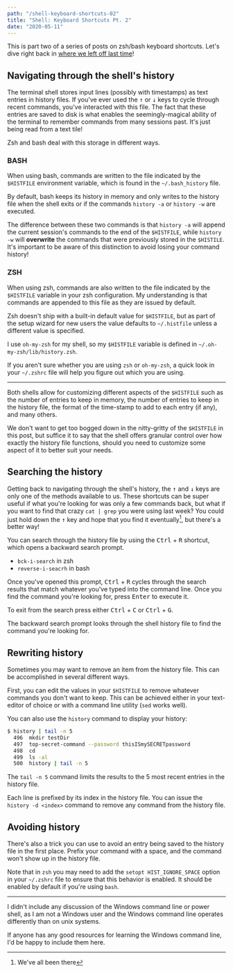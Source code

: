 ```yaml
---
path: "/shell-keyboard-shortcuts-02"
title: "Shell: Keyboard Shortcuts Pt. 2"
date: "2020-05-11"
---
```


This is part two of a series of posts on zsh/bash keyboard shortcuts. Let's dive right back in [where we left off last time](https://bikesandbytes.net/shell-keyboard-shortcuts-01)!

## Navigating through the shell's history

The terminal shell stores input lines (possibly with timestamps) as text entries in history files. If you've ever used the <kbd>↑</kbd> or <kbd>↓</kbd> keys to cycle through recent commands, you've interacted with this file. The fact that these entries are saved to disk is what enables the seemingly-magical ability of the terminal to remember commands from many sessions past. It's just being read from a text tile!

Zsh and bash deal with this storage in different ways.

### BASH

When using bash, commands are written to the file indicated by the `$HISTFILE` environment variable, which is found in the `~/.bash_history` file. 

By default, bash keeps its history in memory and only writes to the history file when the shell exits or if the commands `history -a` or `history -w`  are executed. 

The difference between these two commands is that `history -a` will append the current session's commands to the end of the `$HISTFILE`, while `history -w` will **overwrite** the commands that were previously stored in the `$HISTILE`. It's important to be aware of this distinction to avoid losing your command history!

### ZSH

When using zsh, commands are also written to the file indicated by the `$HISTFILE` variable in your zsh configuration. My understanding is that commands are appended to this file as they are issued by default.

Zsh doesn't ship with a built-in default value for `$HISTFILE`, but as part of the setup wizard for new users the value defaults to `~/.histfile` unless a different value is specified.

I use `oh-my-zsh` for my shell, so my `$HISTFILE` variable is defined in `~/.oh-my-zsh/lib/history.zsh`.

If you aren't sure whether you are using `zsh` or `oh-my-zsh`, a quick look in your `~/.zshrc` file will help you figure out which you are using.

------

Both shells allow for customizing different aspects of the `$HISTFILE` such as the number of entries to keep in memory, the number of entries to keep in the history file, the format of the time-stamp to add to each entry (if any), and many others. 

We don't want to get too bogged down in the nitty-gritty of the `$HISTFILE` in this post, but suffice it to say that the shell offers granular control over how exactly the history file functions, should you need to customize some aspect of it to better suit your needs.

## Searching the history

Getting back to navigating through the shell's history, the <kbd>↑</kbd> and <kbd>↓</kbd> keys are only one of the methods available to us. These shortcuts can be super useful if what you're looking for was only a few commands back, but what if you want to find that crazy `cat | grep` you were using last week? You could just hold down the  <kbd>↑</kbd> key and hope that you find it eventually[^1], but there's a better way!

[^1]: We've all been there

You can search through the history file by using the <kbd>Ctrl</kbd> + <kbd>R</kbd> shortcut, which opens a backward search prompt.

- `bck-i-search` in zsh
- `reverse-i-seacrh` in bash

Once you've opened this prompt, <kbd>Ctrl</kbd> + <kbd>R</kbd> cycles through the search results that match whatever you've typed into the command line. Once you find the command you're looking for, press <kbd>Enter</kbd> to execute it.

To exit from the search press either <kbd>Ctrl</kbd> + <kbd>C</kbd> or <kbd>Ctrl</kbd> + <kbd>G</kbd>.

The backward search prompt looks through the shell history file to find the command you're looking for.

## Rewriting history

Sometimes you may want to remove an item from the history file. This can be accomplished in several different ways. 

First, you can edit the values in your `$HISTFILE` to remove whatever commands you don't want to keep. This can be achieved either in your text-editor of choice or with a command line utility (`sed` works well).

You can also use the `history` command to display your history:

```bash
$ history | tail -n 5
  496  mkdir testDir
  497  top-secret-command --password thisISmySECRETpassword
  498  cd
  499  ls -al
  500  history | tail -n 5

```

The `tail -n 5` command limits the results to the 5 most recent entries in the history file.

Each line is prefixed by its index in the history file. You can issue the `history -d <index>` command to remove any command from the history file.

## Avoiding history

There's also a trick you can use to avoid an entry being saved to the history file in the first place. Prefix your command with a space, and the command won't show up in the history file.

Note that in `zsh` you may need to add the `setopt HIST_IGNORE_SPACE` option in your `~/.zshrc` file to ensure that this behavior is enabled. It should be enabled by default if you're using `bash`.

------

I didn't include any discussion of the Windows command line or power shell, as I am not a Windows user and the Windows command line operates differently than on unix systems. 

If anyone has any good resources for learning the Windows command line, I'd be happy to include them here.